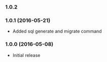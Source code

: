
### 1.0.2

### 1.0.1 (2016-05-21)

* Added sql generate and migrate command

### 1.0.0 (2016-05-08)

* Initial release
